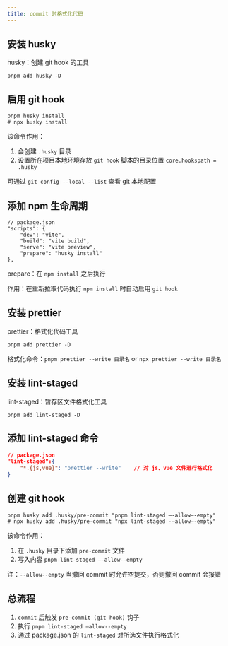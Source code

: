 ```yaml
---
title: commit 时格式化代码
---
```


## 安装 husky

husky：创建 git hook 的工具

```
pnpm add husky -D
```

## 启用 git hook

```shell
pnpm husky install
# npx husky install
```

该命令作用：

1.  会创建 `.husky` 目录
2.  设置所在项目本地环境存放 `git hook` 脚本的目录位置 `core.hookspath = .husky`

可通过 `git config --local --list` 查看 git 本地配置

## 添加 npm 生命周期

```json{6}
// package.json
"scripts": {
    "dev": "vite",
    "build": "vite build",
    "serve": "vite preview",
    "prepare": "husky install"
},
```

prepare：在 `npm install` 之后执行

作用：在重新拉取代码执行 `npm install` 时自动启用 `git hook`

## 安装 prettier

prettier：格式化代码工具

```shell
pnpm add prettier -D
```

格式化命令：`pnpm prettier --write 目录名` or `npx prettier --write 目录名`

## 安装 lint-staged

lint-staged：暂存区文件格式化工具

```shell
pnpm add lint-staged -D
```

## 添加 lint-staged 命令

```json
// package.json
"lint-staged":{
    "*.{js,vue}": "prettier --write"    // 对 js、vue 文件进行格式化
}
```

## 创建 git hook

```shell
pnpm husky add .husky/pre-commit "pnpm lint-staged —-allow—-empty"
# npx husky add .husky/pre-commit "npx lint-staged -—allow—-empty"
```

该命令作用：

1. 在 `.husky` 目录下添加 `pre-commit` 文件
2. 写入内容 `pnpm lint-staged —-allow-—empty`

注：`--allow--empty` 当撤回 commit 时允许空提交，否则撤回 commit 会报错

## 总流程

1. `commit` 后触发 `pre-commit (git hook)` 钩子
2. 执行 `pnpm lint-staged —allow--empty`
3. 通过 package.json 的 `lint-staged` 对所选文件执行格式化
